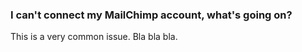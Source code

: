 ### I can't connect my MailChimp account, what's going on?

This is a very common issue. Bla bla bla.
